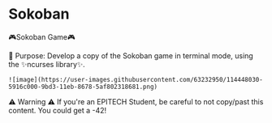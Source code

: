 # Sokoban

🎮Sokoban Game🎮

🎯 Purpose: Develop a copy of the Sokoban game in terminal mode, using the ✨ncurses library✨.

    ![image](https://user-images.githubusercontent.com/63232950/114448030-5916c000-9bd3-11eb-8678-5af802318681.png)

    
⚠️ Warning ⚠️ If you're an EPITECH Student, be careful to not copy/past this content. You could get a -42!
